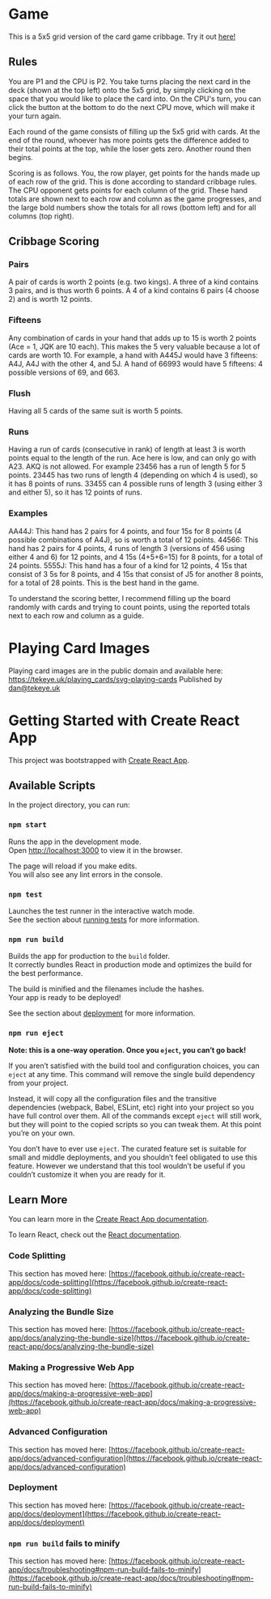 # Game

This is a 5x5 grid version of the card game cribbage. Try it out [here!](https://ananswam.github.io/cribbage-grid)

## Rules

You are P1 and the CPU is P2. You take turns placing the next card in the deck (shown at the top left) onto the 5x5 grid, by simply clicking on the space that you would like to place the card into. On the CPU's turn, you can click the button at the bottom to do the next CPU move, which will make it your turn again.

Each round of the game consists of filling up the 5x5 grid with cards. At the end of the round, whoever has more points gets the difference added to their total points at the top, while the loser gets zero. Another round then begins.

Scoring is as follows. You, the row player, get points for the hands made up of each row of the grid. This is done according to standard cribbage rules. The CPU opponent gets points for each column of the grid. These hand totals are shown next to each row and column as the game progresses, and the large bold numbers show the totals for all rows (bottom left) and for all columns (top right).

## Cribbage Scoring

### Pairs

A pair of cards is worth 2 points (e.g. two kings). A three of a kind contains 3 pairs, and is thus worth 6 points. A 4 of a kind contains 6 pairs (4 choose 2) and is worth 12 points.

### Fifteens

Any combination of cards in your hand that adds up to 15 is worth 2 points (Ace = 1, JQK are 10 each). This makes the 5 very valuable because a lot of cards are worth 10. For example, a hand with A445J would have 3 fifteens: A4J, A4J with the other 4, and 5J. A hand of 66993 would have 5 fifteens: 4 possible versions of 69, and 663.

### Flush

Having all 5 cards of the same suit is worth 5 points.

### Runs
Having a run of cards (consecutive in rank) of length at least 3 is worth points equal to the length of the run. Ace here is low, and can only go with A23. AKQ is not allowed. For example 23456 has a run of length 5 for 5 points. 23445 has two runs of length 4 (depending on which 4 is used), so it has 8 points of runs. 33455 can 4 possible runs of length 3 (using either 3 and either 5), so it has 12 points of runs.

### Examples

AA44J: This hand has 2 pairs for 4 points, and four 15s for 8 points (4 possible combinations of A4J), so is worth a total of 12 points.
44566: This hand has 2 pairs for 4 points, 4 runs of length 3 (versions of 456 using either 4 and 6) for 12 points, and 4 15s (4+5+6=15) for 8 points, for a total of 24 points.
5555J: This hand has a four of a kind for 12 points, 4 15s that consist of 3 5s for 8 points, and 4 15s that consist of J5 for another 8 points, for a total of 28 points. This is the best hand in the game.

To understand the scoring better, I recommend filling up the board randomly with cards and trying to count points, using the reported totals next to each row and column as a guide.

# Playing Card Images

Playing card images are in the public domain and available here: https://tekeye.uk/playing_cards/svg-playing-cards
Published by dan@tekeye.uk

# Getting Started with Create React App

This project was bootstrapped with [Create React App](https://github.com/facebook/create-react-app).

## Available Scripts

In the project directory, you can run:

### `npm start`

Runs the app in the development mode.\
Open [http://localhost:3000](http://localhost:3000) to view it in the browser.

The page will reload if you make edits.\
You will also see any lint errors in the console.

### `npm test`

Launches the test runner in the interactive watch mode.\
See the section about [running tests](https://facebook.github.io/create-react-app/docs/running-tests) for more information.

### `npm run build`

Builds the app for production to the `build` folder.\
It correctly bundles React in production mode and optimizes the build for the best performance.

The build is minified and the filenames include the hashes.\
Your app is ready to be deployed!

See the section about [deployment](https://facebook.github.io/create-react-app/docs/deployment) for more information.

### `npm run eject`

**Note: this is a one-way operation. Once you `eject`, you can’t go back!**

If you aren’t satisfied with the build tool and configuration choices, you can `eject` at any time. This command will remove the single build dependency from your project.

Instead, it will copy all the configuration files and the transitive dependencies (webpack, Babel, ESLint, etc) right into your project so you have full control over them. All of the commands except `eject` will still work, but they will point to the copied scripts so you can tweak them. At this point you’re on your own.

You don’t have to ever use `eject`. The curated feature set is suitable for small and middle deployments, and you shouldn’t feel obligated to use this feature. However we understand that this tool wouldn’t be useful if you couldn’t customize it when you are ready for it.

## Learn More

You can learn more in the [Create React App documentation](https://facebook.github.io/create-react-app/docs/getting-started).

To learn React, check out the [React documentation](https://reactjs.org/).

### Code Splitting

This section has moved here: [https://facebook.github.io/create-react-app/docs/code-splitting](https://facebook.github.io/create-react-app/docs/code-splitting)

### Analyzing the Bundle Size

This section has moved here: [https://facebook.github.io/create-react-app/docs/analyzing-the-bundle-size](https://facebook.github.io/create-react-app/docs/analyzing-the-bundle-size)

### Making a Progressive Web App

This section has moved here: [https://facebook.github.io/create-react-app/docs/making-a-progressive-web-app](https://facebook.github.io/create-react-app/docs/making-a-progressive-web-app)

### Advanced Configuration

This section has moved here: [https://facebook.github.io/create-react-app/docs/advanced-configuration](https://facebook.github.io/create-react-app/docs/advanced-configuration)

### Deployment

This section has moved here: [https://facebook.github.io/create-react-app/docs/deployment](https://facebook.github.io/create-react-app/docs/deployment)

### `npm run build` fails to minify

This section has moved here: [https://facebook.github.io/create-react-app/docs/troubleshooting#npm-run-build-fails-to-minify](https://facebook.github.io/create-react-app/docs/troubleshooting#npm-run-build-fails-to-minify)
